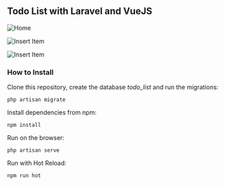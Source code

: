 ## Todo List with Laravel and VueJS
![Home](https://github.com/jgbotelho3/todo-list/blob/main/public/todolist.png?raw=true)

![Insert Item](https://github.com/jgbotelho3/todo-list/blob/main/public/secondItem.png?raw=true)

![Insert Item](https://github.com/jgbotelho3/todo-list/blob/main/public/todolistItem.png?raw=true)

### How to Install

Clone this repository, create the database *todo_list* and run the migrations:

```
php artisan migrate
```

Install dependencies from npm:

```
npm install
```

Run on the browser:
```
php artisan serve
```

Run with Hot Reload:

```
npm run hot
```
